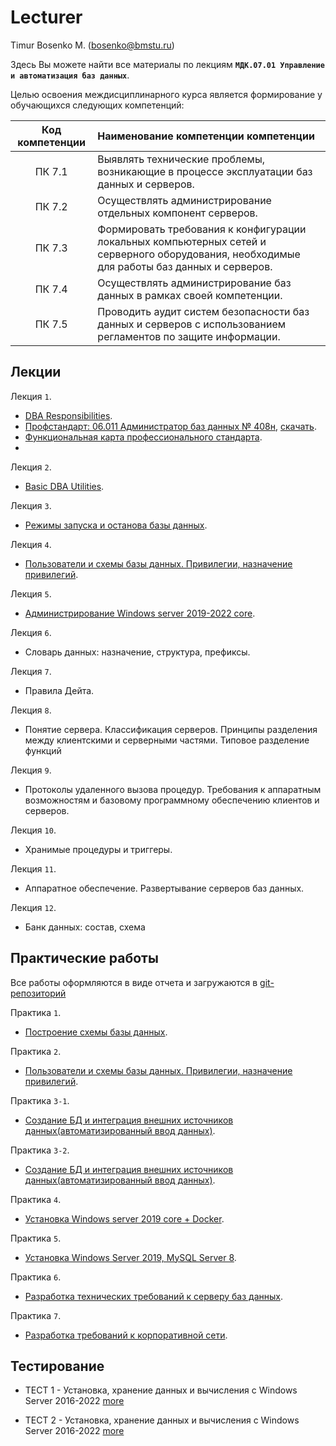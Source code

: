 # Lecturer
Timur Bosenko M. (bosenko@bmstu.ru)

Здесь Вы можете найти все материалы по лекциям **`МДК.07.01 Управление и автоматизация баз данных`**.

Целью освоения междисциплинарного курса является формирование у обучающихся следующих компетенций:

 | Код компетенции  | Наименование компетенции компетенции |
| :---:| :--- |
| ПК 7.1 | Выявлять технические проблемы, возникающие в процессе эксплуатации баз данных и серверов.    |
| ПК 7.2 | Осуществлять администрирование отдельных компонент серверов.    |
| ПК 7.3 | Формировать требования к конфигурации локальных компьютерных сетей и серверного оборудования, необходимые для работы баз данных и серверов.    |
| ПК 7.4 | Осуществлять администрирование баз данных в рамках своей компетенции.    |
| ПК 7.5 | Проводить аудит систем безопасности баз данных и серверов с использованием регламентов по защите информации.    |

## Лекции

Лекция `1`.

- [DBA Responsibilities](https://e-learning.bmstu.ru/mtkp/pluginfile.php/39979/mod_resource/content/3/1-intro.pdf).
- [Профстандарт: 06.011 Администратор баз данных № 408н](http://publication.pravo.gov.ru/document/0001202305310020?index=1), [скачать](/books/Приказ-Минтруда-России-от-27.04.2023-№-408н_Об-утв.-проф.-стандарта-Администратор-баз-данных.pdf).
- [Функциональная карта профессионального стандарта](https://specialitet.ru/profstandards/06/1273).
- 
Лекция `2`.
- [Basic DBA Utilities](/lectures/Basic-DBA-Utilities.md).

Лекция `3`.
- [Режимы запуска и останова базы данных](https://e-learning.bmstu.ru/mtkp/pluginfile.php/53251/mod_resource/content/1/3-Database%20start%20and%20stop%20modes.pdf).

Лекция `4`.
- [Пользователи и схемы базы данных. Привилегии, назначение привилегий](https://e-learning.bmstu.ru/mtkp/pluginfile.php/53253/mod_resource/content/1/%D0%9B%D0%B5%D0%BA%D1%86%D0%B8%D1%8F%204%20%D0%90%D0%B4%D0%BC%D0%B8%D0%BD%D0%B8%D1%81%D1%82%D1%80%D0%B8%D1%80%D0%BE%D0%B2%D0%B0%D0%BD%D0%B8%D0%B5_MySQL-2023.pdf).

Лекция `5`.
- [Администрирование Windows server 2019-2022 core](https://e-learning.bmstu.ru/mtkp/pluginfile.php/40363/mod_resource/content/1/3%20%D0%BB%D0%B5%D0%BA%D1%86%D0%B8%D1%8F.pdf).

Лекция `6`.
- Словарь данных: назначение, структура, префиксы.

Лекция `7`.
- Правила Дейта.

Лекция `8`.
- Понятие сервера. Классификация серверов. Принципы разделения между клиентскими и серверными частями. Типовое разделение функций

Лекция `9`.
- Протоколы удаленного вызова процедур. Требования к аппаратным возможностям и базовому программному обеспечению клиентов и серверов.

Лекция `10`.
- Хранимые процедуры и триггеры.

Лекция `11`.
- Аппаратное обеспечение. Развертывание серверов баз данных.

Лекция `12`.
- Банк данных: состав, схема

## Практические работы

Все работы оформляются в виде отчета и загружаются в [git-репозиторий](https://e-learning.bmstu.ru/mtkp/mod/url/view.php?id=30752)

Практика `1`.

- [Построение схемы базы данных](https://e-learning.bmstu.ru/mtkp/pluginfile.php/40100/mod_resource/content/2/1%20%D0%9B%D0%91%20%D0%9F%D0%BE%D1%81%D1%82%D1%80%D0%BE%D0%B5%D0%BD%D0%B8%D0%B5%20%D1%81%D1%85%D0%B5%D0%BC%D1%8B%20%D0%B1%D0%B0%D0%B7%D1%8B%20%D0%B4%D0%B0%D0%BD%D0%BD%D1%8B%D1%85.pdf).

Практика `2`.
- [Пользователи и схемы базы данных. Привилегии, назначение привилегий](https://e-learning.bmstu.ru/mtkp/pluginfile.php/53252/mod_resource/content/1/pr-2-2023.pdf).



Практика `3-1`. 
- [Создание БД и интеграция внешних источников данных(автоматизированный ввод данных)](/practice/pr_3_1/pr3_1.md).

Практика `3-2`. 
- [Создание БД и интеграция внешних источников данных(автоматизированный ввод данных)](/practice/pr_3_2/pr3_2.md).

Практика `4`. 
- [Установка Windows server 2019 core + Docker](/practice/pr_4/pr_4.pdf).

Практика `5`. 
- [Установка Windows Server 2019, MySQL Server 8](/practice/pr_4/pr_4.pdf).

Практика `6`. 
- [Разработка технических требований к серверу баз данных](/practice/pr_6/pr6.md).

Практика `7`. 
- [Разработка требований к корпоративной сети](/practice/pr_7/pr7.md).
## Тестирование

- ТЕСТ 1 - Установка, хранение данных и вычисления с Windows Server 2016-2022 [more](https://docs.google.com/forms/d/e/1FAIpQLSfKLvt0cxUFVyhe9vUcJq9k4TYvL8lazy-hFE9tCkKaF_Gfcw/closedform)

- ТЕСТ 2 - Установка, хранение данных и вычисления с Windows Server 2016-2022 [more](https://docs.google.com/forms/d/e/1FAIpQLSdORHtuc-n_O7-knS1xep6rl_aRoFuPeOUTyIvu0pIu2KwF6Q/closedform)
